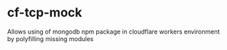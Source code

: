# cf-tcp-mock
Allows using of mongodb npm package in cloudflare workers environment by polyfilling missing modules
